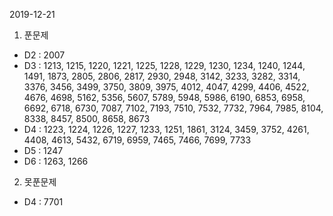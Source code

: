 2019-12-21

1. 푼문제
 - D2 : 2007 
 - D3 : 1213, 1215, 1220, 1221, 1225, 1228, 1229, 1230, 1234, 1240, 1244, 1491, 1873, 2805, 2806, 2817, 2930, 2948, 3142, 3233, 3282, 3314, 3376, 3456, 3499, 3750, 3809, 3975, 4012, 4047, 4299, 4406, 4522, 4676, 4698, 5162, 5356, 5607, 5789, 5948, 5986, 6190, 6853, 6958, 6692, 6718, 6730, 7087, 7102, 7193, 7510, 7532, 7732, 7964, 7985, 8104, 8338, 8457, 8500, 8658, 8673
 - D4 : 1223, 1224, 1226, 1227, 1233, 1251, 1861, 3124, 3459, 3752, 4261, 4408, 4613, 5432, 6719, 6959, 7465, 7466, 7699, 7733
 - D5 : 1247
 - D6 : 1263, 1266
2. 못푼문제 
 - D4 : 7701
